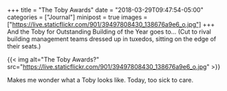 +++
title = "The Toby Awards"
date = "2018-03-29T09:47:54-05:00"
categories = ["Journal"]
minipost = true
images = ["https://live.staticflickr.com/901/39497808430_138676a9e6_o.jpg"]
+++
And the Toby for Outstanding Building of the Year goes to… (Cut to rival building management teams dressed up in tuxedos, sitting on the edge of their seats.)

{{< img alt="The Toby Awards?" src="https://live.staticflickr.com/901/39497808430_138676a9e6_o.jpg" >}}

Makes me wonder what a Toby looks like. Today, too sick to care.
